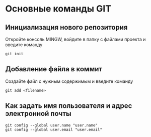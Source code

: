 # Основные команды GIT

## Инициализация нового репозитория

Откройте консоль MINGW, войдите в папку с файлами проекта и введите команду
```
git init
```

## Добавление файла в коммит

Создайте файл с нужным содержимым и введите команду
```
git add <filename>
```

## Как задать имя пользователя и адрес электронной почты
```
git config --global user.name "user.name"
git config --global user.email "user.email"
```